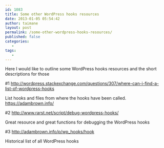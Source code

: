 ```yaml
---
id: 1083
title: Some other WordPress hooks resources
date: 2013-01-05 05:54:42
author: taimane
layout: post
permalink: /some-other-wordpress-hooks-resources/
published: false
categories:
   -
tags:
   -
---
```

Here I would like to outline some WordPress hooks resources and the short descriptions for those

#1 http://wordpress.stackexchange.com/questions/307/where-can-i-find-a-list-of-wordpress-hooks

List hooks and files from where the hooks have been called.
https://adambrown.info/


#2 http://www.rarst.net/script/debug-wordpress-hooks/

Great resource and great functions for debugging the WordPress hooks



#3 http://adambrown.info/p/wp_hooks/hook

Historical list of all WordPress hooks




